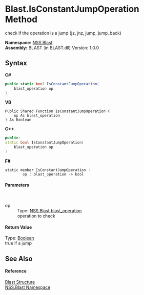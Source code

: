 # Blast.IsConstantJumpOperation Method 
 

check if the operation is a jump (jz, jnz, jump, jump_back)

**Namespace:**&nbsp;<a href="88b55311-4a89-0894-e27a-e157e443c7f7.md">NSS.Blast</a><br />**Assembly:**&nbsp;BLAST (in BLAST.dll) Version: 1.0.0

## Syntax

**C#**<br />
``` C#
public static bool IsConstantJumpOperation(
	blast_operation op
)
```

**VB**<br />
``` VB
Public Shared Function IsConstantJumpOperation ( 
	op As blast_operation
) As Boolean
```

**C++**<br />
``` C++
public:
static bool IsConstantJumpOperation(
	blast_operation op
)
```

**F#**<br />
``` F#
static member IsConstantJumpOperation : 
        op : blast_operation -> bool 

```


#### Parameters
&nbsp;<dl><dt>op</dt><dd>Type: <a href="545d7548-930f-7c02-0adc-5220144448d3.md">NSS.Blast.blast_operation</a><br />operation to check</dd></dl>

#### Return Value
Type: <a href="https://docs.microsoft.com/dotnet/api/system.boolean" target="_blank" rel="noopener noreferrer">Boolean</a><br />true if a jump

## See Also


#### Reference
<a href="efe93ce5-baaf-ed42-b038-35b4ff074233.md">Blast Structure</a><br /><a href="88b55311-4a89-0894-e27a-e157e443c7f7.md">NSS.Blast Namespace</a><br />